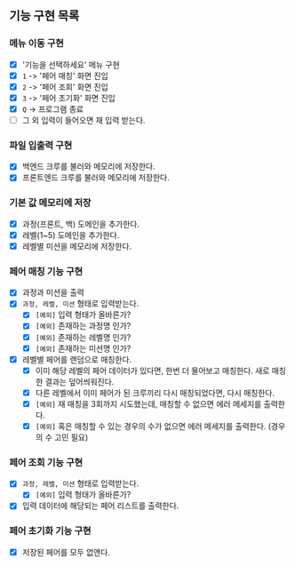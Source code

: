 ## 기능 구현 목록

### 메뉴 이동 구현

- [x] '기능을 선택하세요' 메뉴 구현
- [x] `1` -> '페어 매칭' 화면 진입
- [x] `2` -> '페어 조회' 화면 진입
- [x] `3` -> '페어 초기화' 화면 진입
- [x] `Q` -> 프로그램 종료
- [ ] 그 외 입력이 들어오면 재 입력 받는다.

### 파일 입출력 구현

- [x] 백엔드 크루를 불러와 메모리에 저장한다.
- [x] 프론트엔드 크루를 불러와 메모리에 저장한다.

### 기본 값 메모리에 저장

- [x] 과정(프론트, 백) 도메인을 추가한다.
- [x] 레벨(1~5) 도메인을 추가한다.
- [x] 레벨별 미션을 메모리에 저장한다.

### 페어 매칭 기능 구현

- [x] 과정과 미션을 출력
- [x] `과정, 레벨, 미션` 형태로 입력받는다.
  - [x] `[예외]` 입력 형태가 올바른가?
  - [x] `[예외]` 존재하는 과정명 인가?
  - [x] `[예외]` 존재하는 레벨명 인가?
  - [x] `[예외]` 존재하는 미션명 인가?
- [x] 레벨별 페어를 랜덤으로 매칭한다.
  - [x] 이미 해당 레벨의 페어 데이터가 있다면, 한번 더 물어보고 매칭한다. 새로 매칭한 결과는 덮어씌워진다.
  - [x] 다른 레벨에서 이미 페어가 된 크루끼리 다시 매칭되었다면, 다시 매칭한다.
  - [x] `[예외]` 재 매칭을 3회까지 시도했는데, 매칭할 수 없으면 에러 메세지를 출력한다.
  - [x] `[예외]` 혹은 매칭할 수 있는 경우의 수가 없으면 에러 메세지를 출력한다. (경우의 수 고민 필요)

### 페어 조회 기능 구현

- [x] `과정, 레벨, 미션` 형태로 입력받는다.
  - [x] `[예외]` 입력 형태가 올바른가?
- [x] 입력 데이터에 해당되는 페어 리스트를 출력한다.

### 페어 초기화 기능 구현

- [x] 저장된 페어를 모두 없앤다.
